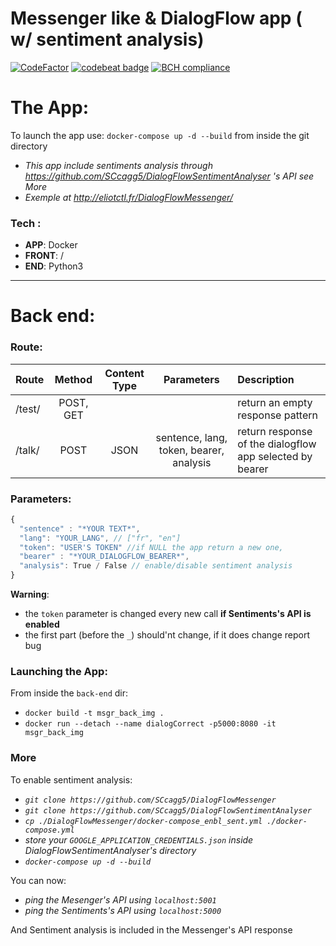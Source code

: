 # Messenger like & DialogFlow app ( w/ sentiment analysis)

[![CodeFactor](https://www.codefactor.io/repository/github/sccagg5/dialogflowmessenger/badge)](https://www.codefactor.io/repository/github/sccagg5/dialogflowmessenger)
[![codebeat badge](https://codebeat.co/badges/861fa6b1-def4-4b0f-98b4-79977d84bf33)](https://codebeat.co/projects/github-com-sccagg5-dialogflowmessenger-master)
[![BCH compliance](https://bettercodehub.com/edge/badge/SCcagg5/DialogFlowMessenger?branch=master)](https://bettercodehub.com/)

# The App:
To launch the app use: `docker-compose up -d --build` from inside the git directory

 * _This app include sentiments analysis through https://github.com/SCcagg5/DialogFlowSentimentAnalyser 's API see More_
 * _Exemple at http://eliotctl.fr/DialogFlowMessenger/_

### Tech :
 
  * **APP**: Docker
  * **FRONT**: /
  * **END**: Python3
  
  
---

# Back end:

### Route:  

Route| Method| Content Type |Parameters| Description |
:-|:-:|:-:|:-:|:-|
/test/ | POST, GET |  |  | return an empty response pattern
/talk/ | POST | JSON | sentence, lang, token, bearer, analysis | return response of the dialogflow app selected by bearer

### Parameters:
```javascript
{
  "sentence" : "*YOUR TEXT*",
  "lang": "YOUR_LANG", // ["fr", "en"]
  "token": "USER'S TOKEN" //if NULL the app return a new one,
  "bearer" : "*YOUR_DIALOGFLOW_BEARER*",
  "analysis": True / False // enable/disable sentiment analysis
}
```

**Warning**: 
  * the `token` parameter is changed every new call **if Sentiments's API is enabled**
  * the first part (before the `_`) should'nt change, if it does change report bug

### Launching the App:  

From inside the `back-end` dir:

 * `docker build -t msgr_back_img .`
 * `docker run --detach --name dialogCorrect -p5000:8080 -it msgr_back_img`

### More

To enable sentiment analysis:

* _`git clone https://github.com/SCcagg5/DialogFlowMessenger`_
* _`git clone https://github.com/SCcagg5/DialogFlowSentimentAnalyser`_
* _`cp ./DialogFlowMessenger/docker-compose_enbl_sent.yml ./docker-compose.yml`_
* _store your `GOOGLE_APPLICATION_CREDENTIALS.json` inside DialogFlowSentimentAnalyser's directory_
* _`docker-compose up -d --build`_

You can now:

* *ping the Mesenger's API using `localhost:5001`*
* *ping the Sentiments's API using `localhost:5000`*

And Sentiment analysis is included in the Messenger's API response

